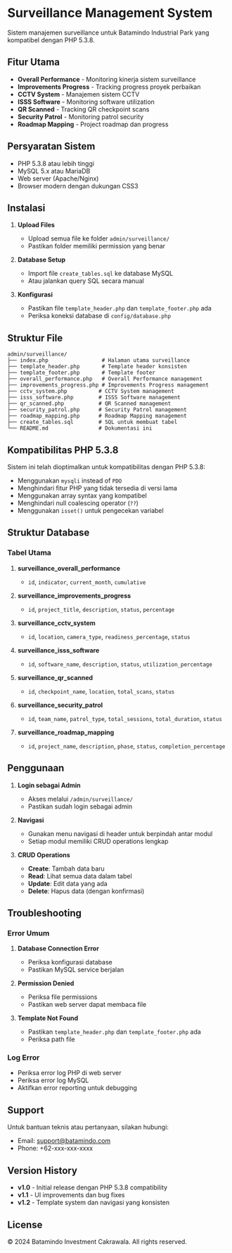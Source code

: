 # Surveillance Management System

Sistem manajemen surveillance untuk Batamindo Industrial Park yang kompatibel dengan PHP 5.3.8.

## Fitur Utama

- **Overall Performance** - Monitoring kinerja sistem surveillance
- **Improvements Progress** - Tracking progress proyek perbaikan
- **CCTV System** - Manajemen sistem CCTV
- **ISSS Software** - Monitoring software utilization
- **QR Scanned** - Tracking QR checkpoint scans
- **Security Patrol** - Monitoring patrol security
- **Roadmap Mapping** - Project roadmap dan progress

## Persyaratan Sistem

- PHP 5.3.8 atau lebih tinggi
- MySQL 5.x atau MariaDB
- Web server (Apache/Nginx)
- Browser modern dengan dukungan CSS3

## Instalasi

1. **Upload Files**
   - Upload semua file ke folder `admin/surveillance/`
   - Pastikan folder memiliki permission yang benar

2. **Database Setup**
   - Import file `create_tables.sql` ke database MySQL
   - Atau jalankan query SQL secara manual

3. **Konfigurasi**
   - Pastikan file `template_header.php` dan `template_footer.php` ada
   - Periksa koneksi database di `config/database.php`

## Struktur File

```
admin/surveillance/
├── index.php                 # Halaman utama surveillance
├── template_header.php       # Template header konsisten
├── template_footer.php       # Template footer
├── overall_performance.php   # Overall Performance management
├── improvements_progress.php # Improvements Progress management
├── cctv_system.php          # CCTV System management
├── isss_software.php        # ISSS Software management
├── qr_scanned.php           # QR Scanned management
├── security_patrol.php      # Security Patrol management
├── roadmap_mapping.php      # Roadmap Mapping management
├── create_tables.sql        # SQL untuk membuat tabel
└── README.md                # Dokumentasi ini
```

## Kompatibilitas PHP 5.3.8

Sistem ini telah dioptimalkan untuk kompatibilitas dengan PHP 5.3.8:

- Menggunakan `mysqli` instead of `PDO`
- Menghindari fitur PHP yang tidak tersedia di versi lama
- Menggunakan array syntax yang kompatibel
- Menghindari null coalescing operator (`??`)
- Menggunakan `isset()` untuk pengecekan variabel

## Struktur Database

### Tabel Utama

1. **surveillance_overall_performance**
   - `id`, `indicator`, `current_month`, `cumulative`

2. **surveillance_improvements_progress**
   - `id`, `project_title`, `description`, `status`, `percentage`

3. **surveillance_cctv_system**
   - `id`, `location`, `camera_type`, `readiness_percentage`, `status`

4. **surveillance_isss_software**
   - `id`, `software_name`, `description`, `status`, `utilization_percentage`

5. **surveillance_qr_scanned**
   - `id`, `checkpoint_name`, `location`, `total_scans`, `status`

6. **surveillance_security_patrol**
   - `id`, `team_name`, `patrol_type`, `total_sessions`, `total_duration`, `status`

7. **surveillance_roadmap_mapping**
   - `id`, `project_name`, `description`, `phase`, `status`, `completion_percentage`

## Penggunaan

1. **Login sebagai Admin**
   - Akses melalui `/admin/surveillance/`
   - Pastikan sudah login sebagai admin

2. **Navigasi**
   - Gunakan menu navigasi di header untuk berpindah antar modul
   - Setiap modul memiliki CRUD operations lengkap

3. **CRUD Operations**
   - **Create**: Tambah data baru
   - **Read**: Lihat semua data dalam tabel
   - **Update**: Edit data yang ada
   - **Delete**: Hapus data (dengan konfirmasi)

## Troubleshooting

### Error Umum

1. **Database Connection Error**
   - Periksa konfigurasi database
   - Pastikan MySQL service berjalan

2. **Permission Denied**
   - Periksa file permissions
   - Pastikan web server dapat membaca file

3. **Template Not Found**
   - Pastikan `template_header.php` dan `template_footer.php` ada
   - Periksa path file

### Log Error

- Periksa error log PHP di web server
- Periksa error log MySQL
- Aktifkan error reporting untuk debugging

## Support

Untuk bantuan teknis atau pertanyaan, silakan hubungi:
- Email: support@batamindo.com
- Phone: +62-xxx-xxx-xxxx

## Version History

- **v1.0** - Initial release dengan PHP 5.3.8 compatibility
- **v1.1** - UI improvements dan bug fixes
- **v1.2** - Template system dan navigasi yang konsisten

## License

© 2024 Batamindo Investment Cakrawala. All rights reserved.
